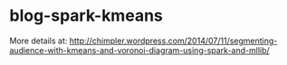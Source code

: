 blog-spark-kmeans
=================

More details at: http://chimpler.wordpress.com/2014/07/11/segmenting-audience-with-kmeans-and-voronoi-diagram-using-spark-and-mllib/
